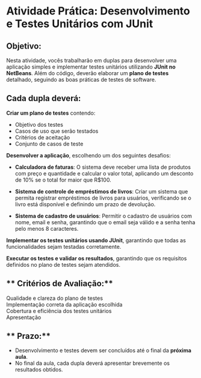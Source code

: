 # **Atividade Prática: Desenvolvimento e Testes Unitários com JUnit**  

## **Objetivo:** 

Nesta atividade, vocês trabalharão em duplas para desenvolver uma aplicação simples e implementar testes unitários utilizando **JUnit no NetBeans**. Além do código, deverão elaborar um **plano de testes** detalhado, seguindo as boas práticas de testes de software.  

## **Cada dupla deverá:**

**Criar um plano de testes** contendo:

   - Objetivo dos testes  
   - Casos de uso que serão testados  
   - Critérios de aceitação  
   - Conjunto de casos de teste  

**Desenvolver a aplicação**, escolhendo um dos seguintes desafios:  

   - **Calculadora de faturas**: O sistema deve receber uma lista de produtos com preço e quantidade e calcular o valor total, aplicando um desconto de 10% se o total for maior que R$100.
     
   - **Sistema de controle de empréstimos de livros**: Criar um sistema que permita registrar empréstimos de livros para usuários, verificando se o livro está disponível e definindo um prazo de devolução.  
   
   - **Sistema de cadastro de usuários**: Permitir o cadastro de usuários com nome, email e senha, garantindo que o email seja válido e a senha tenha pelo menos 8 caracteres.  

**Implementar os testes unitários usando JUnit**, garantindo que todas as funcionalidades sejam testadas corretamente.  

**Executar os testes e validar os resultados**, garantindo que os requisitos definidos no plano de testes sejam atendidos.  

## ** Critérios de Avaliação:**  

Qualidade e clareza do plano de testes  
Implementação correta da aplicação escolhida  
Cobertura e eficiência dos testes unitários  
Apresentação  

## ** Prazo:**  

- Desenvolvimento e testes devem ser concluídos até o final da **próxima aula**.  
- No final da aula, cada dupla deverá apresentar brevemente os resultados obtidos.   
